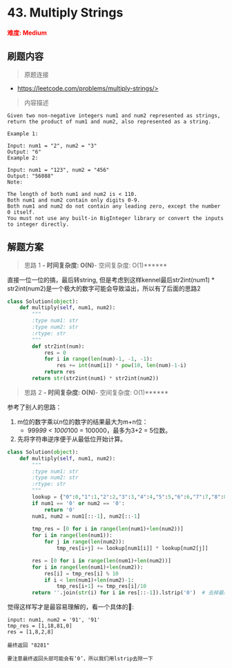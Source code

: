 # 43. Multiply Strings 

**<font color=red>难度: Medium</font>**

## 刷题内容

> 原题连接

* https://leetcode.com/problems/multiply-strings/>

> 内容描述

```
Given two non-negative integers num1 and num2 represented as strings, return the product of num1 and num2, also represented as a string.

Example 1:

Input: num1 = "2", num2 = "3"
Output: "6"
Example 2:

Input: num1 = "123", num2 = "456"
Output: "56088"
Note:

The length of both num1 and num2 is < 110.
Both num1 and num2 contain only digits 0-9.
Both num1 and num2 do not contain any leading zero, except the number 0 itself.
You must not use any built-in BigInteger library or convert the inputs to integer directly.
```

## 解题方案


> 思路 1
******- 时间复杂度: O(N)******- 空间复杂度: O(1)******



直接一位一位的搞，最后转string, 但是考虑到这样kennel最后str2int(num1) * str2int(num2)是一个极大的数字可能会导致溢出，所以有了后面的思路2

```python
class Solution(object):
    def multiply(self, num1, num2):
        """
        :type num1: str
        :type num2: str
        :rtype: str
        """
        def str2int(num):
            res = 0
            for i in range(len(num)-1, -1, -1):
                res += int(num[i]) * pow(10, len(num)-1-i)
            return res
        return str(str2int(num1) * str2int(num2))
```

> 思路 2
******- 时间复杂度: O(N)******- 空间复杂度: O(1)******


参考了别人的思路：

1. m位的数字乘以n位的数字的结果最大为m+n位：
    * 999*99 < 1000*100 = 100000，最多为3+2 = 5位数。
2. 先将字符串逆序便于从最低位开始计算。


```python
class Solution(object):
    def multiply(self, num1, num2):
        """
        :type num1: str
        :type num2: str
        :rtype: str
        """
        lookup = {"0":0,"1":1,"2":2,"3":3,"4":4,"5":5,"6":6,"7":7,"8":8,"9":9} # 节省查找时间，避免无休止使用ord函数来得到数字
        if num1 == '0' or num2 == '0':
            return '0'
        num1, num2 = num1[::-1], num2[::-1]
        
        tmp_res = [0 for i in range(len(num1)+len(num2))]
        for i in range(len(num1)):
            for j in range(len(num2)):
                tmp_res[i+j] += lookup[num1[i]] * lookup[num2[j]]

        res = [0 for i in range(len(num1)+len(num2))]
        for i in range(len(num1)+len(num2)):
            res[i] = tmp_res[i] % 10
            if i < len(num1)+len(num2)-1:
                tmp_res[i+1] += tmp_res[i]/10 
        return ''.join(str(i) for i in res[::-1]).lstrip('0')  # 去掉最终结果头部可能存在的‘0’
```

觉得这样写才是最容易理解的，看一个具体的🌰:
```
input: num1, num2 = '91', '91'
tmp_res = [1,18,81,0]
res = [1,8,2,8]

最终返回 "8281"

要注意最终返回头部可能会有‘0’，所以我们用lstrip去除一下
```

